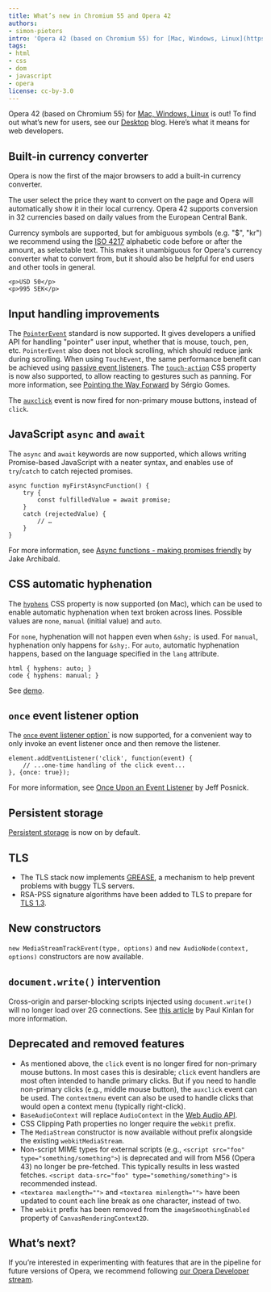 ```yaml
---
title: What’s new in Chromium 55 and Opera 42
authors:
- simon-pieters
intro: 'Opera 42 (based on Chromium 55) for [Mac, Windows, Linux](https://www.opera.com/computer) is out! To find out what’s new for users, see our [Desktop](https://www.opera.com/blogs/desktop/) blog. Here’s what it means for web developers.'
tags:
- html
- css
- dom
- javascript
- opera
license: cc-by-3.0
---
```


Opera 42 (based on Chromium 55) for [Mac, Windows, Linux](https://www.opera.com/computer) is out! To find out what’s new for users, see our [Desktop](https://www.opera.com/blogs/desktop/) blog. Here’s what it means for web developers.

## Built-in currency converter

Opera is now the first of the major browsers to add a built-in currency converter.

The user select the price they want to convert on the page and Opera will automatically show it in their local currency. Opera 42 supports conversion in 32 currencies based on daily values from the European Central Bank.

Currency symbols are supported, but for ambiguous symbols (e.g. "$", "kr") we recommend using the [ISO 4217](https://en.wikipedia.org/wiki/ISO_4217) alphabetic code before or after the amount, as selectable text. This makes it unambiguous for Opera's currency converter what to convert from, but it should also be helpful for end users and other tools in general.

	<p>USD 50</p>
	<p>995 SEK</p>

## Input handling improvements

The [`PointerEvent`](https://developer.mozilla.org/en-US/docs/Web/API/PointerEvent) standard is now supported. It gives developers a unified API for handling "pointer" user input, whether that is mouse, touch, pen, etc. `PointerEvent` also does not block scrolling, which should reduce jank during scrolling. When using `TouchEvent`, the same performance benefit can be achieved using [passive event listeners](https://developers.google.com/web/updates/2016/06/passive-event-listeners). The [`touch-action`](https://developers.google.com/web/updates/2016/10/pointer-events#default_actions) CSS property is now also supported, to allow reacting to gestures such as panning. For more information, see [Pointing the Way Forward](https://developers.google.com/web/updates/2016/10/pointer-events) by Sérgio Gomes.

The [`auxclick`](https://developers.google.com/web/updates/2016/10/auxclick) event is now fired for non-primary mouse buttons, instead of `click`.

## JavaScript `async` and `await`

The `async` and `await` keywords are now supported, which allows writing Promise-based JavaScript with a neater syntax, and enables use of `try`/`catch` to catch rejected promises.

	async function myFirstAsyncFunction() {
		try {
			const fulfilledValue = await promise;
		}
		catch (rejectedValue) {
			// …
		}
	}

For more information, see [Async functions - making promises friendly](https://developers.google.com/web/fundamentals/getting-started/primers/async-functions) by Jake Archibald.

## CSS automatic hyphenation

The [`hyphens`](https://developer.mozilla.org/en-US/docs/Web/CSS/hyphens) CSS property is now supported (on Mac), which can be used to enable automatic hyphenation when text broken across lines. Possible values are `none`, `manual` (initial value) and `auto`.

For `none`, hyphenation will not happen even when `&shy;` is used. For `manual`, hyphenation only happens for `&shy;`. For `auto`, automatic hyphenation happens, based on the language specified in the `lang` attribute.

	html { hyphens: auto; }
	code { hyphens: manual; }

See [demo](https://googlechrome.github.io/samples/css-hyphens/).

## `once` event listener option

The [`once` event listener option`](https://dom.spec.whatwg.org/#dom-addeventlisteneroptions-once) is now supported, for a convenient way to only invoke an event listener once and then remove the listener.

	element.addEventListener('click', function(event) {
		// ...one-time handling of the click event...
	}, {once: true});

For more information, see [Once Upon an Event Listener](https://developers.google.com/web/updates/2016/10/addeventlistener-once) by Jeff Posnick.

## Persistent storage

[Persistent storage](https://developers.google.com/web/updates/2016/06/persistent-storage) is now on by default.

## TLS

* The TLS stack now implements [GREASE](https://tools.ietf.org/id/draft-davidben-tls-grease-00.html), a mechanism to help prevent problems with buggy TLS servers.
* RSA-PSS signature algorithms have been added to TLS to prepare for [TLS 1.3](https://tlswg.github.io/tls13-spec/).

## New constructors

`new MediaStreamTrackEvent(type, options)` and `new AudioNode(context, options)` constructors are now available.

## `document.write()` intervention

Cross-origin and parser-blocking scripts injected using `document.write()` will no longer load over 2G connections. See [this article](https://developers.google.com/web/updates/2016/08/removing-document-write) by Paul Kinlan for more information.

## Deprecated and removed features

* As mentioned above, the `click` event is no longer fired for non-primary mouse buttons. In most cases this is desirable; `click` event handlers are most often intended to handle primary clicks. But if you need to handle non-primary clicks (e.g., middle mouse button), the `auxclick` event can be used. The `contextmenu` event can also be used to handle clicks that would open a context menu (typically right-click).
* `BaseAudioContext` will replace `AudioContext` in the [Web Audio API](https://developer.mozilla.org/en-US/docs/Web/API/Web_Audio_API).
* CSS Clipping Path properties no longer require the `webkit` prefix.
* The `MediaStream` constructor is now available without prefix alongside the existing `webkitMediaStream`.
* Non-script MIME types for external scripts (e.g., `<script src="foo" type="something/something">`) is deprecated and will from M56 (Opera 43) no longer be pre-fetched. This typically results in less wasted fetches. `<script data-src="foo" type="something/something">` is recommended instead.
* `<textarea maxlength="">` and `<textarea minlength="">` have been updated to count each line break as one character, instead of two.
* The `webkit` prefix has been removed from the `imageSmoothingEnabled` property of `CanvasRenderingContext2D`.

## What’s next?

If you’re interested in experimenting with features that are in the pipeline for future versions of Opera, we recommend following [our Opera Developer stream](https://www.opera.com/developer).
